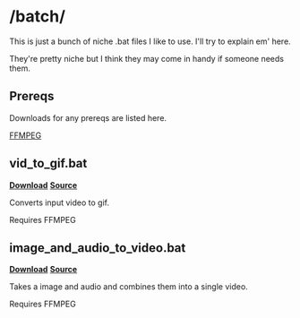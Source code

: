 # /batch/

This is just a bunch of niche .bat files I like to use. I'll try to explain em' here.

They're pretty niche but I think they may come in handy if someone needs them.

## Prereqs

Downloads for any prereqs are listed here.

[FFMPEG](https://ffmpeg.org)

## vid_to_gif.bat

[**Download**](talan122.github.io/batch/vid_to_gif.bat) 
[**Source**](https://github.com/Talan122/talan122.github.io/blob/main/batch/vid_to_gif.bat)

Converts input video to gif.

Requires FFMPEG

## image_and_audio_to_video.bat

[**Download**](talan122.github.io/batch/image_and_audio_to_video.bat) 
[**Source**](https://github.com/Talan122/talan122.github.io/blob/main/batch/image_and_audio_to_video.bat)

Takes a image and audio and combines them into a single video.

Requires FFMPEG